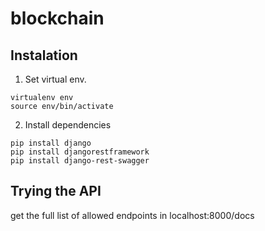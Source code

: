 # blockchain

## Instalation
1. Set virtual env.
```
virtualenv env
source env/bin/activate
```
2. Install dependencies
```
pip install django
pip install djangorestframework
pip install django-rest-swagger
```

## Trying the API
get the full list of allowed endpoints in localhost:8000/docs